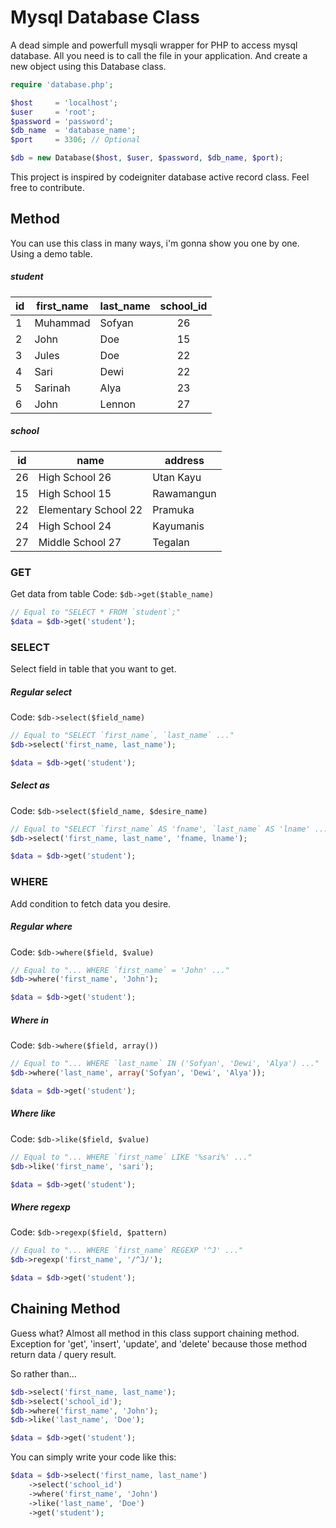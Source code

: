 # Mysql Database Class
A dead simple and powerfull mysqli wrapper for PHP to access mysql database. All you need is to call the file in your application. And create a new object using this Database class.
```php
require 'database.php';

$host     = 'localhost';
$user     = 'root';
$password = 'password';
$db_name  = 'database_name';
$port     = 3306; // Optional

$db = new Database($host, $user, $password, $db_name, $port);
```
This project is inspired by codeigniter database active record class. Feel free to contribute.

## Method
You can use this class in many ways, i'm gonna show you one by one. Using a demo table.
##### student
|id |first_name|last_name|school_id|
|---|----------|---------|:-------:|
|1  |Muhammad  |Sofyan   |26       |
|2  |John      |Doe      |15       |
|3  |Jules     |Doe      |22       |
|4  |Sari      |Dewi     |22       |
|5  |Sarinah   |Alya     |23       |
|6  |John      |Lennon   |27       |

##### school
|id |name                |address   |
|---|--------------------|----------|
|26 |High School 26      |Utan Kayu |
|15 |High School 15      |Rawamangun|
|22 |Elementary School 22|Pramuka   |
|24 |High School 24      |Kayumanis |
|27 |Middle School 27    |Tegalan   |

### GET
Get data from table
Code: `$db->get($table_name)`
```php
// Equal to "SELECT * FROM `student`;"
$data = $db->get('student');
```
### SELECT
Select field in table that you want to get.

##### Regular select
Code: `$db->select($field_name)`
```php
// Equal to "SELECT `first_name`, `last_name` ..."
$db->select('first_name, last_name');

$data = $db->get('student');
```
##### Select as
Code: `$db->select($field_name, $desire_name)`
```php
// Equal to "SELECT `first_name` AS 'fname', `last_name` AS 'lname' ..."
$db->select('first_name, last_name', 'fname, lname');

$data = $db->get('student');
```
### WHERE
Add condition to fetch data you desire.

##### Regular where
Code: `$db->where($field, $value)`
```php
// Equal to "... WHERE `first_name` = 'John' ..."
$db->where('first_name', 'John');

$data = $db->get('student');
```
##### Where in
Code: `$db->where($field, array())`
```php
// Equal to "... WHERE `last_name` IN ('Sofyan', 'Dewi', 'Alya') ..."
$db->where('last_name', array('Sofyan', 'Dewi', 'Alya'));

$data = $db->get('student');
```
##### Where like
Code: `$db->like($field, $value)`
```php
// Equal to "... WHERE `first_name` LIKE '%sari%' ..."
$db->like('first_name', 'sari');

$data = $db->get('student');
```
##### Where regexp
Code: `$db->regexp($field, $pattern)`
```php
// Equal to "... WHERE `first_name` REGEXP '^J' ..."
$db->regexp('first_name', '/^J/');

$data = $db->get('student');
```
## Chaining Method
Guess what? Almost all method in this class support chaining method. Exception for 'get', 'insert', 'update', and 'delete' because those method return data / query result.

So rather than...
```php
$db->select('first_name, last_name');
$db->select('school_id');
$db->where('first_name', 'John');
$db->like('last_name', 'Doe');

$data = $db->get('student');
```
You can simply write your code like this:
```php
$data = $db->select('first_name, last_name')
	->select('school_id')
	->where('first_name', 'John')
	->like('last_name', 'Doe')
	->get('student');
```